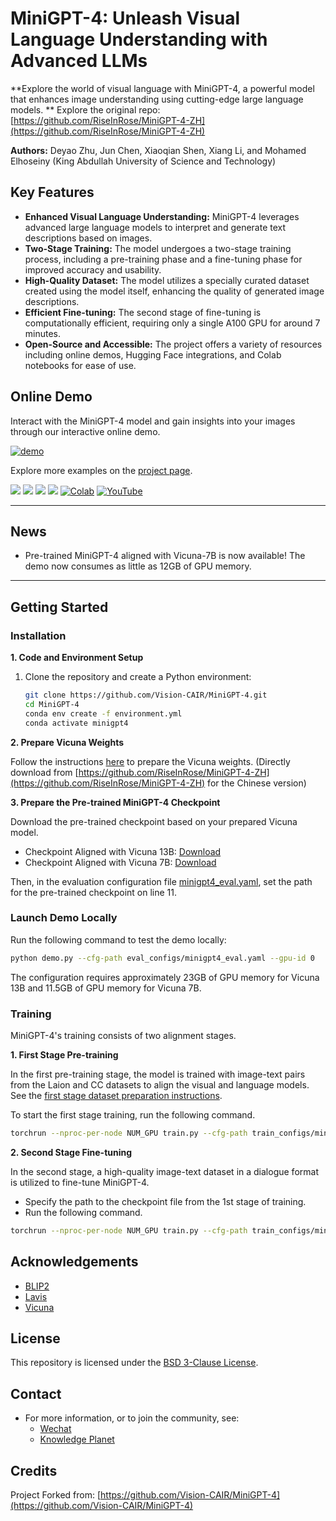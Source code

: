 # MiniGPT-4: Unleash Visual Language Understanding with Advanced LLMs

**Explore the world of visual language with MiniGPT-4, a powerful model that enhances image understanding using cutting-edge large language models. ** Explore the original repo: [https://github.com/RiseInRose/MiniGPT-4-ZH](https://github.com/RiseInRose/MiniGPT-4-ZH)

**Authors:** Deyao Zhu, Jun Chen, Xiaoqian Shen, Xiang Li, and Mohamed Elhoseiny (King Abdullah University of Science and Technology)

## Key Features

*   **Enhanced Visual Language Understanding:** MiniGPT-4 leverages advanced large language models to interpret and generate text descriptions based on images.
*   **Two-Stage Training:**  The model undergoes a two-stage training process, including a pre-training phase and a fine-tuning phase for improved accuracy and usability.
*   **High-Quality Dataset:** The model utilizes a specially curated dataset created using the model itself, enhancing the quality of generated image descriptions.
*   **Efficient Fine-tuning:** The second stage of fine-tuning is computationally efficient, requiring only a single A100 GPU for around 7 minutes.
*   **Open-Source and Accessible:** The project offers a variety of resources including online demos, Hugging Face integrations, and Colab notebooks for ease of use.

## Online Demo

Interact with the MiniGPT-4 model and gain insights into your images through our interactive online demo.

[![demo](figs/online_demo.png)](https://minigpt-4.github.io)

Explore more examples on the [project page](https://minigpt-4.github.io).

<a href='https://minigpt-4.github.io'><img src='https://img.shields.io/badge/Project-Page-Green'></a>  <a href='MiniGPT_4.pdf'><img src='https://img.shields.io/badge/Paper-PDF-red'></a> <a href='https://huggingface.co/spaces/Vision-CAIR/minigpt4'><img src='https://img.shields.io/badge/%F0%9F%A4%97%20Hugging%20Face-Spaces-blue'></a> <a href='https://huggingface.co/Vision-CAIR/MiniGPT-4'><img src='https://img.shields.io/badge/%F0%9F%A4%97%20Hugging%20Face-Model-blue'></a> [![Colab](https://colab.research.google.com/assets/colab-badge.svg)](https://colab.research.google.com/drive/1OK4kYsZphwt5DXchKkzMBjYF6jnkqh4R?usp=sharing) [![YouTube](https://badges.aleen42.com/src/youtube.svg)](https://www.youtube.com/watch?v=__tftoxpBAw&feature=youtu.be)

---

## News

*   Pre-trained MiniGPT-4 aligned with Vicuna-7B is now available! The demo now consumes as little as 12GB of GPU memory.

---

## Getting Started

### Installation

**1. Code and Environment Setup**

1.  Clone the repository and create a Python environment:

    ```bash
    git clone https://github.com/Vision-CAIR/MiniGPT-4.git
    cd MiniGPT-4
    conda env create -f environment.yml
    conda activate minigpt4
    ```

**2. Prepare Vicuna Weights**

Follow the instructions [here](PrepareVicuna.md) to prepare the Vicuna weights.  (Directly download from [https://github.com/RiseInRose/MiniGPT-4-ZH](https://github.com/RiseInRose/MiniGPT-4-ZH) for the Chinese version)

**3. Prepare the Pre-trained MiniGPT-4 Checkpoint**

Download the pre-trained checkpoint based on your prepared Vicuna model.

*   Checkpoint Aligned with Vicuna 13B: [Download](https://drive.google.com/file/d/1a4zLvaiDBr-36pasffmgpvH5P7CKmpze/view?usp=share_link)
*   Checkpoint Aligned with Vicuna 7B: [Download](https://drive.google.com/file/d/1RY9jV0dyqLX-o38LrumkKRh6Jtaop58R/view?usp=sharing)

Then, in the evaluation configuration file [minigpt4\_eval.yaml](eval\_configs/minigpt4\_eval.yaml#L10), set the path for the pre-trained checkpoint on line 11.

### Launch Demo Locally

Run the following command to test the demo locally:

```bash
python demo.py --cfg-path eval_configs/minigpt4_eval.yaml --gpu-id 0
```

The configuration requires approximately 23GB of GPU memory for Vicuna 13B and 11.5GB of GPU memory for Vicuna 7B.

### Training

MiniGPT-4's training consists of two alignment stages.

**1. First Stage Pre-training**

In the first pre-training stage, the model is trained with image-text pairs from the Laion and CC datasets to align the visual and language models. See the [first stage dataset preparation instructions](dataset/README_1_STAGE.md).

To start the first stage training, run the following command.

```bash
torchrun --nproc-per-node NUM_GPU train.py --cfg-path train_configs/minigpt4_stage1_pretrain.yaml
```

**2. Second Stage Fine-tuning**

In the second stage, a high-quality image-text dataset in a dialogue format is utilized to fine-tune MiniGPT-4.

*   Specify the path to the checkpoint file from the 1st stage of training.
*   Run the following command.

```bash
torchrun --nproc-per-node NUM_GPU train.py --cfg-path train_configs/minigpt4_stage2_finetune.yaml
```

## Acknowledgements

*   [BLIP2](https://huggingface.co/docs/transformers/main/model_doc/blip-2)
*   [Lavis](https://github.com/salesforce/LAVIS)
*   [Vicuna](https://github.com/lm-sys/FastChat)

## License

This repository is licensed under the [BSD 3-Clause License](LICENSE.md).

## Contact

*   For more information, or to join the community, see:
    *   [Wechat](https://github.com/RiseInRose/MiniGPT-4-ZH)
    *   [Knowledge Planet](https://github.com/RiseInRose/MiniGPT-4-ZH)

## Credits
Project Forked from: [https://github.com/Vision-CAIR/MiniGPT-4](https://github.com/Vision-CAIR/MiniGPT-4)
